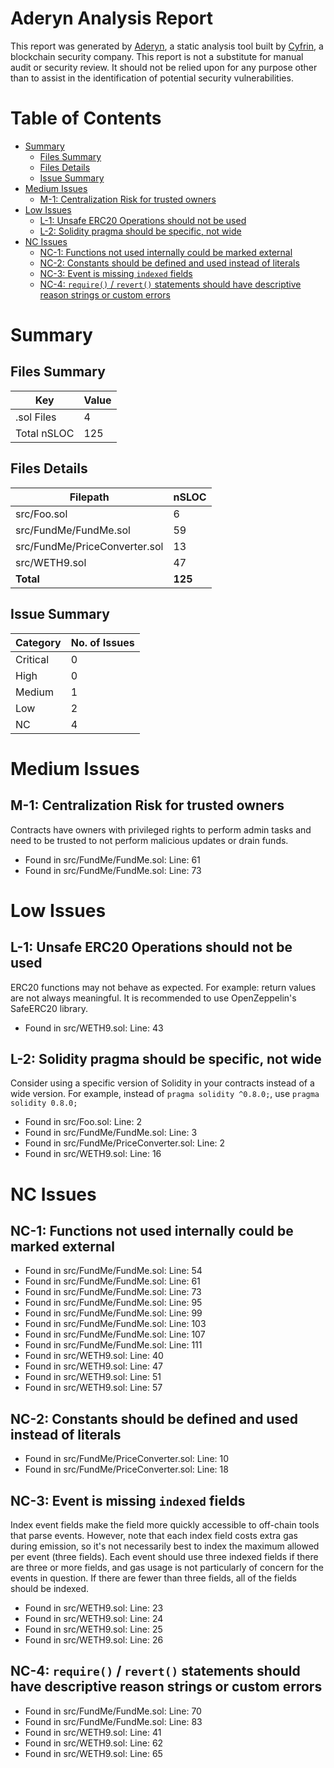 # Aderyn Analysis Report

This report was generated by [Aderyn](https://github.com/Cyfrin/aderyn), a static analysis tool built by [Cyfrin](https://cyfrin.io), a blockchain security company. This report is not a substitute for manual audit or security review. It should not be relied upon for any purpose other than to assist in the identification of potential security vulnerabilities.
# Table of Contents

- [Summary](#summary)
  - [Files Summary](#files-summary)
  - [Files Details](#files-details)
  - [Issue Summary](#issue-summary)
- [Medium Issues](#medium-issues)
  - [M-1: Centralization Risk for trusted owners](#M-1-centralization-risk-for-trusted-owners)
- [Low Issues](#low-issues)
  - [L-1: Unsafe ERC20 Operations should not be used](#L-1-unsafe-erc20-operations-should-not-be-used)
  - [L-2: Solidity pragma should be specific, not wide](#L-2-solidity-pragma-should-be-specific-not-wide)
- [NC Issues](#nc-issues)
  - [NC-1: Functions not used internally could be marked external](#NC-1-functions-not-used-internally-could-be-marked-external)
  - [NC-2: Constants should be defined and used instead of literals](#NC-2-constants-should-be-defined-and-used-instead-of-literals)
  - [NC-3: Event is missing `indexed` fields](#NC-3-event-is-missing-indexed-fields)
  - [NC-4: `require()` / `revert()` statements should have descriptive reason strings or custom errors](#NC-4-require--revert-statements-should-have-descriptive-reason-strings-or-custom-errors)


# Summary

## Files Summary

| Key | Value |
| --- | --- |
| .sol Files | 4 |
| Total nSLOC | 125 |


## Files Details

| Filepath | nSLOC |
| --- | --- |
| src/Foo.sol | 6 |
| src/FundMe/FundMe.sol | 59 |
| src/FundMe/PriceConverter.sol | 13 |
| src/WETH9.sol | 47 |
| **Total** | **125** |


## Issue Summary

| Category | No. of Issues |
| --- | --- |
| Critical | 0 |
| High | 0 |
| Medium | 1 |
| Low | 2 |
| NC | 4 |


# Medium Issues

## M-1: Centralization Risk for trusted owners

Contracts have owners with privileged rights to perform admin tasks and need to be trusted to not perform malicious updates or drain funds.

- Found in src/FundMe/FundMe.sol: Line: 61
- Found in src/FundMe/FundMe.sol: Line: 73


# Low Issues

## L-1: Unsafe ERC20 Operations should not be used

ERC20 functions may not behave as expected. For example: return values are not always meaningful. It is recommended to use OpenZeppelin's SafeERC20 library.

- Found in src/WETH9.sol: Line: 43


## L-2: Solidity pragma should be specific, not wide

Consider using a specific version of Solidity in your contracts instead of a wide version. For example, instead of `pragma solidity ^0.8.0;`, use `pragma solidity 0.8.0;`

- Found in src/Foo.sol: Line: 2
- Found in src/FundMe/FundMe.sol: Line: 3
- Found in src/FundMe/PriceConverter.sol: Line: 2
- Found in src/WETH9.sol: Line: 16


# NC Issues

## NC-1: Functions not used internally could be marked external



- Found in src/FundMe/FundMe.sol: Line: 54
- Found in src/FundMe/FundMe.sol: Line: 61
- Found in src/FundMe/FundMe.sol: Line: 73
- Found in src/FundMe/FundMe.sol: Line: 95
- Found in src/FundMe/FundMe.sol: Line: 99
- Found in src/FundMe/FundMe.sol: Line: 103
- Found in src/FundMe/FundMe.sol: Line: 107
- Found in src/FundMe/FundMe.sol: Line: 111
- Found in src/WETH9.sol: Line: 40
- Found in src/WETH9.sol: Line: 47
- Found in src/WETH9.sol: Line: 51
- Found in src/WETH9.sol: Line: 57


## NC-2: Constants should be defined and used instead of literals



- Found in src/FundMe/PriceConverter.sol: Line: 10
- Found in src/FundMe/PriceConverter.sol: Line: 18


## NC-3: Event is missing `indexed` fields

Index event fields make the field more quickly accessible to off-chain tools that parse events. However, note that each index field costs extra gas during emission, so it's not necessarily best to index the maximum allowed per event (three fields). Each event should use three indexed fields if there are three or more fields, and gas usage is not particularly of concern for the events in question. If there are fewer than three fields, all of the fields should be indexed.

- Found in src/WETH9.sol: Line: 23
- Found in src/WETH9.sol: Line: 24
- Found in src/WETH9.sol: Line: 25
- Found in src/WETH9.sol: Line: 26


## NC-4: `require()` / `revert()` statements should have descriptive reason strings or custom errors



- Found in src/FundMe/FundMe.sol: Line: 70
- Found in src/FundMe/FundMe.sol: Line: 83
- Found in src/WETH9.sol: Line: 41
- Found in src/WETH9.sol: Line: 62
- Found in src/WETH9.sol: Line: 65


